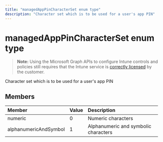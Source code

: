 ---title: "managedAppPinCharacterSet enum type"description: "Character set which is to be used for a user's app PIN"---# managedAppPinCharacterSet enum type

> **Note:** Using the Microsoft Graph APIs to configure Intune controls and policies still requires that the Intune service is [correctly licensed](https://go.microsoft.com/fwlink/?linkid=839381) by the customer.

Character set which is to be used for a user's app PIN
## Members
|Member|Value|Description|
|:---|:---|:---|
|numeric|0|Numeric characters|
|alphanumericAndSymbol|1|Alphanumeric and symbolic characters|



